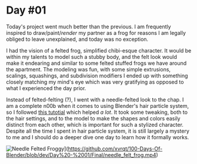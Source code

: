 # Day #01

Today's project went much better than the previous. I am frequently inspired to draw/paint/_render_ my partner as a frog for reasons I am legally obliged to leave unexplained, and today was no exception.

I had the vision of a felted frog, simplified chibi-esque character. It would be within my talents to model such a stubby body, and the felt look would make it endearing and similar to some felted stuffed frogs we have around the apartment. The modeling was fun, with some simple extrusions, scalings, squashings, and subdivision modifiers I ended up with something closely matching my mind's eye which was very gratifying as opposed to what I experienced the day prior.

Instead of felted-felting (?), I went with a needle-felted look to the chap. I am a complete n00b when it comes to using Blender's hair particle system, so I followed [this tutotial](https://www.youtube.com/watch?v=Jr7UaL7tMMw) which helped _a lot_. It took some tweaking, both to the hair settings, and to the model to make the shapes and colors easily distinct from each other, which is important for such a stylized character. Despite all the time I spent in hair particle system, it is still largely a mystery to me and I should do a deeper dive one day to learn how it formally works.

![Needle Felted Froggy](tbd)](https://github.com/xvrqt/100-Days-Of-Blender/blob/dev/Day%20-%2001/Final/needle_felt_frog.mp4)
